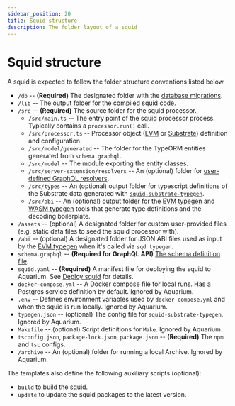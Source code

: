 ```yaml
---
sidebar_position: 20
title: Squid structure
description: The folder layout of a squid
---
```


# Squid structure

A squid is expected to follow the folder structure conventions listed below.

- `/db` -- **(Required)** The designated folder with the [database migrations](/basics/db-migrations).
- `/lib` -- The output folder for the compiled squid code.
- `/src` -- **(Required)** The source folder for the squid processor.
   + `/src/main.ts` -- The entry point of the squid processor process. Typically contains a `processor.run()` call.
   + `/src/processor.ts` -- Processor object ([EVM](/evm-indexing) or [Substrate](/substrate-indexing)) definition and configuration.
   + `/src/model/generated` -- The folder for the TypeORM entities generated from `schema.graphql`.
   + `/src/model` -- The module exporting the entity classes.
   + `/src/server-extension/resolvers` -- An (optional) folder for [user-defined GraphQL resolvers](/graphql-api/custom-resolvers).
   + `/src/types` -- An (optional) output folder for typescript definitions of the Substrate data generated with [`squid-substrate-typegen`](/firesquid/substrate-indexing/squid-substrate-typegen).
   + `/src/abi` -- An (optional) output folder for the [EVM typegen](/evm-indexing/squid-evm-typegen) and [WASM typegen](https://github.com/subsquid/squid-sdk/tree/master/substrate/ink-typegen) tools that generate type definitions and the decoding boilerplate.
- `/assets` -- (optional) A designated folder for custom user-provided files (e.g. static data files to seed the squid processor with).
- `/abi` -- (optional) A designated folder for JSON ABI files used as input by the [EVM typegen](/evm-indexing/squid-evm-typegen) when it's called via `sqd typegen`.
- `schema.graphql` -- **(Required for GraphQL API)** [The schema definition file](/basics/schema-file).
- `squid.yaml` -- **(Required)** A manifest file for deploying the squid to Aquarium. See [Deploy squid](/deploy-squid) for details.
- `docker-compose.yml` -- A Docker compose file for local runs. Has a Postgres service definition by default. Ignored by Aquarium.
- `.env` -- Defines environment variables used by `docker-compose.yml` and when the squid is run locally. Ignored by Aquarium.
- `typegen.json` -- (optional) The config file for `squid-substrate-typegen`. Ignored by Aquarium.
- `Makefile` -- (optional) Script definitions for `Make`. Ignored by Aquarium.
- `tsconfig.json`, `package-lock.json`, `package.json` -- **(Required)** The `npm` and `tsc` configs.
- `/archive` -- An (optional) folder for running a local Archive. Ignored by Aquarium.

The templates also define the following auxiliary scripts (optional):
- `build` to build the squid.
- `update` to update the squid packages to the latest version.

[//]: # (!!!! Update the /firesquid link above once ArrowSquid for Substrate is released)
